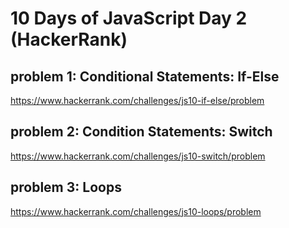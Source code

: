 # 10 Days of JavaScript Day 2 (HackerRank)

## problem 1: Conditional Statements: If-Else
https://www.hackerrank.com/challenges/js10-if-else/problem

## problem 2: Condition Statements: Switch
https://www.hackerrank.com/challenges/js10-switch/problem

## problem 3: Loops
https://www.hackerrank.com/challenges/js10-loops/problem
